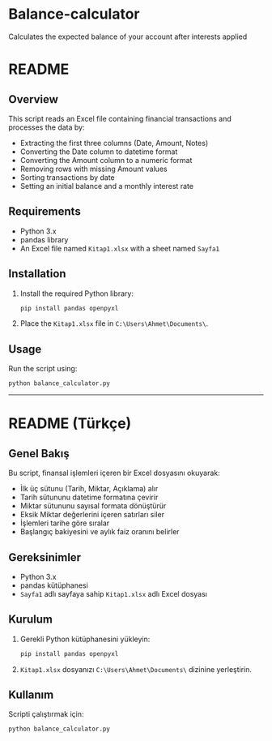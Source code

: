 # Balance-calculator
Calculates the expected balance of your account after interests applied

# README

## Overview

This script reads an Excel file containing financial transactions and processes the data by:

- Extracting the first three columns (Date, Amount, Notes)
- Converting the Date column to datetime format
- Converting the Amount column to a numeric format
- Removing rows with missing Amount values
- Sorting transactions by date
- Setting an initial balance and a monthly interest rate

## Requirements

- Python 3.x
- pandas library
- An Excel file named `Kitap1.xlsx` with a sheet named `Sayfa1`

## Installation

1. Install the required Python library:
   ```sh
   pip install pandas openpyxl
   ```
2. Place the `Kitap1.xlsx` file in `C:\Users\Ahmet\Documents\`.

## Usage

Run the script using:

```sh
python balance_calculator.py
```


---

# README (Türkçe)

## Genel Bakış

Bu script, finansal işlemleri içeren bir Excel dosyasını okuyarak:

- İlk üç sütunu (Tarih, Miktar, Açıklama) alır
- Tarih sütununu datetime formatına çevirir
- Miktar sütununu sayısal formata dönüştürür
- Eksik Miktar değerlerini içeren satırları siler
- İşlemleri tarihe göre sıralar
- Başlangıç bakiyesini ve aylık faiz oranını belirler

## Gereksinimler

- Python 3.x
- pandas kütüphanesi
- `Sayfa1` adlı sayfaya sahip `Kitap1.xlsx` adlı Excel dosyası

## Kurulum

1. Gerekli Python kütüphanesini yükleyin:
   ```sh
   pip install pandas openpyxl
   ```
2. `Kitap1.xlsx` dosyanızı `C:\Users\Ahmet\Documents\` dizinine yerleştirin.

## Kullanım

Scripti çalıştırmak için:

```sh
python balance_calculator.py
```


